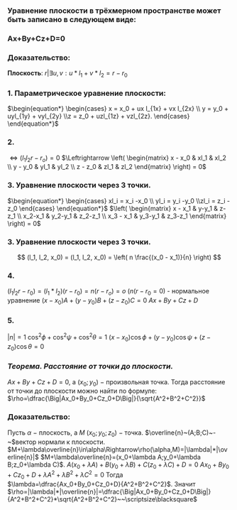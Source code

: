 
### Уравнение плоскости в трёхмерном пространстве может быть записано в следующем виде:

### Ax+By+Cz+D=0

### Доказательство: 
**Плоскость**: ${r| ∃ u,v:u*l_1+v*l_2=r-r_0}$  
### 1. **Параметрическое уравнение плоскости:**
$\begin{equation*} \begin{cases} x = x_0 + ux l_{1x} + vx l_{2x} \\ y = y_0 + uyl_{1y} + vyl_{2y} \\z = z_0 + uzl_{1z} + vzl_{2z}. \end{cases} \end{equation*}$

### 2.
$\Leftrightarrow (l_1 l_2 r-r_o) = 0$
$\Leftrightarrow \left( \begin{matrix} x - x_0 & xl_1 & xl_2 \\ y - y_0 & yl_1 & yl_2 \\ z - z_0 & zl_1 & zl_2 \end{matrix} \right) = 0$

### 3. Уравнение плоскости через 3 точки.
 $\begin{equation*} \begin{cases} xl_i = x_i -x_0 \\ yl_i = y_i -y_0 \\zl_i = z_i -z_0 \end{cases} \end{equation*}$ $\left( \begin{matrix} x - x_1 & y-y_1 & z-z_1 \\ x_2-x_1 & y_2-y_1 & z_2-z_1 \\ x_3 - x_1 & y_3-y_1 & z_3-z_1 \end{matrix} \right) = 0$

### 3. Уравнение плоскости через 3 точки.

$$
(l_1, l_2, x_0) = (l_1, l_2, x_0) = \left( n \frac{(x_0 - x_1)}{n} \right)
$$

### 4. 
$(l_1 l_2 r-r_0)=(l_1*l_2)(r-r_0)=n(r-r_o)=o$
$(n (r - r_0 = 0)$ - нормальное уравнение
$(x-x_0)A+(y-y_0)B+(z-z_0)C=0$ 
$Ax+By+Cz+D$

### 5.
$|n|=1$
$\cos^2\phi+\cos^2\psi+\cos^2\theta=1$
$(x-x_0)\cos\phi+(y-y_0)\cos\psi+(z-z_0)\cos\theta=0$ 
### *Теорема. Расстояние от точки до плоскости.*
$Ax+By+Cz+D=0$, а $(x_0;y_0)~-~$произвольная точка.
Тогда расстояние от точки до плоскости можно найти по формуле:
$\rho=\dfrac{\Big|Ax_0+By_0+Cz_0+D\Big|}{\sqrt{A^2+B^2+C^2}}$

### Доказательство:
Пусть $\alpha~-~$плоскость, а $M~(x_0;y_0;z_0)~-~$точка.
$\overline{n}~(A;B;C)~-~$вектор нормали к плоскости.
$M+\lambda\overline{n}\in\alpha\Rightarrow\rho(\alpha,M)=|\lambda|*|\overline{n}|$
$M+\lambda\overline{n}=(x_0+\lambda A;y_0+\lambda B;z_0+\lambda C)$.
$A(x_0+\lambda A)+B(y_0+\lambda B)+C(z_0+\lambda C)+D=0$
$Ax_0+By_0+Cz_0+D+\lambda A^2 + \lambda B^2 + \lambda C^2=0$
Тогда $\lambda=\dfrac{Ax_0+By_0+Cz_0+D}{A^2+B^2+C^2}$.
Значит $\rho=|\lambda|*|\overline{n}|=\dfrac{\Big|Ax_0+By_0+Cz_0+D\Big|}{A^2+B^2+C^2}*\sqrt{A^2+B^2+C^2}~~\scriptsize\blacksquare$



